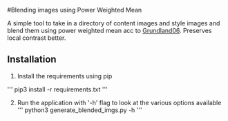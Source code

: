 #Blending images using Power Weighted Mean

A simple tool to take in a directory of content images and style images and blend them using power weighted mean acc to [Grundland06](http://eyeimaginary.com/Portfolio/Publications.html). 
Preserves local contrast better.

## Installation

1. Install the requirements using pip

'''
pip3 install -r requirements.txt
'''

2. Run the application with '-h' flag to look at the various options available
'''
python3 generate_blended_imgs.py -h 
'''

